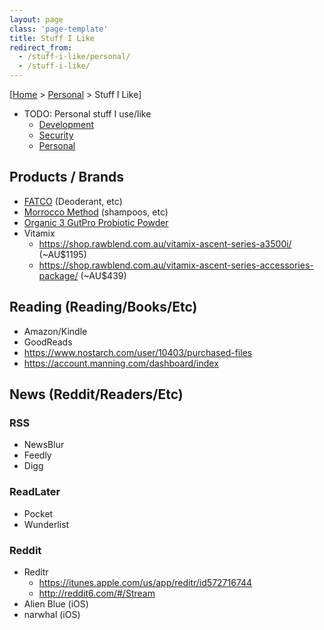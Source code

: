```yaml
---
layout: page
class: 'page-template'
title: Stuff I Like
redirect_from:
  - /stuff-i-like/personal/
  - /stuff-i-like/
---
```


[[Home](/) > [Personal](/personal/) > Stuff I Like]

* TODO: Personal stuff I use/like
  * [Development](/dev/stuff-i-like/)
  * [Security](/sec/stuff-i-like/)
  * [Personal](/personal/stuff-i-like/)

## Products / Brands

* [FATCO](https://www.fatco.com/) (Deoderant, etc)
* [Morrocco Method](https://shop.morroccomethod.com/Shampoos) (shampoos, etc)
* [Organic 3 GutPro Probiotic Powder](https://www.shopnaturally.com.au/product/organic3-gutpro-probiotic-powder-16-5g/)
* Vitamix
  * https://shop.rawblend.com.au/vitamix-ascent-series-a3500i/ (~AU$1195)
  * https://shop.rawblend.com.au/vitamix-ascent-series-accessories-package/ (~AU$439)

## Reading (Reading/Books/Etc)

* Amazon/Kindle
* GoodReads
* https://www.nostarch.com/user/10403/purchased-files
* https://account.manning.com/dashboard/index

## News (Reddit/Readers/Etc)

### RSS

* NewsBlur
* Feedly
* Digg

### ReadLater

* Pocket
* Wunderlist

### Reddit

* Reditr
  * https://itunes.apple.com/us/app/reditr/id572716744
  * http://reddit6.com/#/Stream
* Alien Blue (iOS)
* narwhal (iOS)
